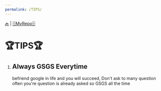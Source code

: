 ```yaml
---
permalink: /TIPS/
---
```


[🔙](https://bilhudapramana.github.io/os212/) | [🗄MyRepo🗄](https://github.com/bilhudapramana/os212) 

# 🏆TIPS🏆

1. ## Always GSGS Everytime <br>
   befriend google in life and you will succeed, Don't ask to many question often you're question is already asked so GSGS all the time
